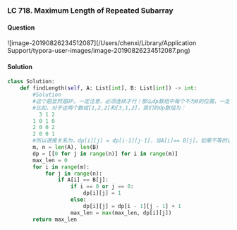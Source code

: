 ### LC 718. Maximum Length of Repeated Subarray

#### Question

![image-20190826234512087](/Users/chenxi/Library/Application Support/typora-user-images/image-20190826234512087.png)



#### Solution

```python
class Solution:
    def findLength(self, A: List[int], B: List[int]) -> int:
        #Solution
        #这个题显然是DP。一定注意，必须连续才行！那么dp数组中每个不为0的位置，一定是两者相等的地方。
        #比如，对于这两个数组[1,2,2]和[3,1,2]，我们的dp数组为：
          3 1 2
        1 0 1 0
        2 0 0 2
        2 0 0 1
        #所以递推关系为，dp[i][j] = dp[i-1][j-1]，当A[i]== B[j]。如果不等的话，dp[i][j]为0.
        m, n = len(A), len(B)
        dp = [[0 for j in range(n)] for i in range(m)]
        max_len = 0
        for i in range(m):
            for j in range(n):
                if A[i] == B[j]:
                    if i == 0 or j == 0:
                        dp[i][j] = 1
                    else:
                        dp[i][j] = dp[i - 1][j - 1] + 1
                    max_len = max(max_len, dp[i][j])
        return max_len
```

